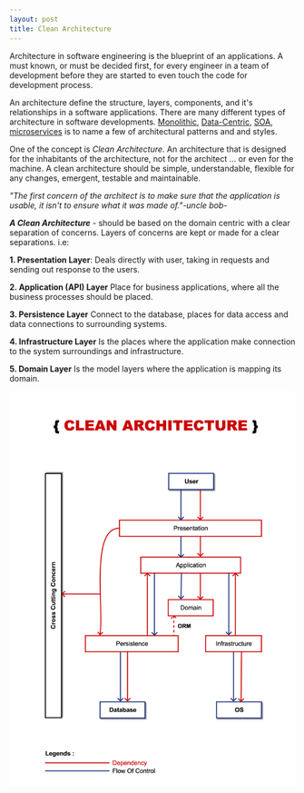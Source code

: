 ```yaml
---
layout: post
title: Clean Architecture
---
```


Architecture in software engineering is the blueprint of an applications. A must known, or must be decided first, for every engineer in a team of development before they are started to even touch the code for development process.

An architecture define the structure, layers, components, and it's relationships in a software applications. There are many different types of architecture in software developments. [Monolithic](https://en.wikipedia.org/wiki/Monolithic_application), [Data-Centric](https://en.wikipedia.org/wiki/Database-centric_architecture), [SOA](https://en.wikipedia.org/wiki/Service-oriented_architecture), [microservices](https://en.wikipedia.org/wiki/Microservices) is to name a few of architectural patterns and and styles. 

One of the concept is _Clean Architecture_. An architecture that is designed for the inhabitants of the architecture, not for the architect ... or even for the machine. A clean architecture should be simple, understandable, flexible for any changes, emergent, testable and maintainable. 

_"The first concern of the architect is to make sure that the application is usable, it isn't to ensure what it was made of."-uncle bob-_

_**A Clean Architecture**_ - should be based on the domain centric with a clear separation of concerns. Layers of concerns are kept or made for a clear separations. i.e: 

**1. Presentation Layer**: Deals directly with user, taking in requests and sending out response to the users.

**2. Application (API) Layer**
Place for business applications, where all the business processes should be placed.

**3. Persistence Layer**
Connect to the database, places for data access and data connections to surrounding systems.

**4. Infrastructure Layer**
Is the places where the application make connection to the system surroundings and infrastructure.

**5. Domain Layer**
Is the model layers where the application is mapping its domain.







![_config.yml](/images/clean_architecture.png)
